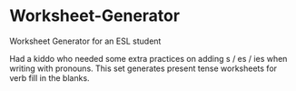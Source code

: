 # Worksheet-Generator
Worksheet Generator for an ESL student

Had a kiddo who needed some extra practices on adding s / es / ies when writing with pronouns.
This set generates present tense worksheets for verb fill in the blanks.
